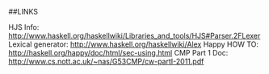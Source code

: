 ##LINKS

HJS Info:           http://www.haskell.org/haskellwiki/Libraries_and_tools/HJS#Parser.2FLexer
Lexical generator:  http://www.haskell.org/haskellwiki/Alex
Happy HOW TO:       http://haskell.org/happy/doc/html/sec-using.html
CMP Part 1 Doc:     http://www.cs.nott.ac.uk/~nas/G53CMP/cw-partI-2011.pdf